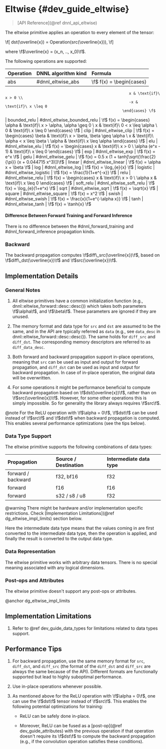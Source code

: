 Eltwise {#dev_guide_eltwise}
============================

>
> [API Reference](@ref dnnl_api_eltwise)
>

The eltwise primitive applies an operation to every element of the tensor:

\f[
    dst(\overline{x}) = Operation(src(\overline{x})),
\f]

where \f$\overline{x} = (x_n, .., x_0)\f$.

The following operations are supported:

| Operation    | DNNL algorithm kind        | Formula
| :--          | :--                        | :--
| abs          | #dnnl_eltwise_abs          | \f$ f(x) = \begin{cases}
                                                            x & \text{if}\ x > 0 \\
                                                            -x & \text{if}\ x \leq 0
                                                         \end{cases} \f$
| bounded_relu | #dnnl_eltwise_bounded_relu | \f$ f(x) = \begin{cases}
                                                            \alpha & \text{if}\ x > \alpha, \alpha \geq 0 \\
                                                            x & \text{if}\ 0 < x \leq \alpha \\
                                                            0 & \text{if}\ x \leq 0
                                                         \end{cases} \f$
| clip         | #dnnl_eltwise_clip         | \f$ f(x) = \begin{cases}
                                                            \beta & \text{if}\ x > \beta, \beta \geq \alpha \\
                                                            x & \text{if}\ \alpha < x \leq \beta \\
                                                            \alpha & \text{if}\ x \leq \alpha
                                                         \end{cases} \f$
| elu          | #dnnl_eltwise_elu          | \f$ f(x) = \begin{cases}
                                                            x & \text{if}\ x > 0 \\
                                                            \alpha (e^x - 1) & \text{if}\ x \leq 0
                                                         \end{cases} \f$
| exp          | #dnnl_eltwise_exp          | \f$ f(x) = e^x \f$
| gelu         | #dnnl_eltwise_gelu         | \f$ f(x) = 0.5 x (1 + tanh[\sqrt{\frac{2}{\pi}} (x + 0.044715 x^3)])\f$
| linear       | #dnnl_eltwise_linear       | \f$ f(x) = \alpha x + \beta \f$
| log          | #dnnl_eltwise_log          | \f$ f(x) = \log_{e}{x} \f$
| logistic     | #dnnl_eltwise_logistic     | \f$ f(x) = \frac{1}{1+e^{-x}} \f$
| relu         | #dnnl_eltwise_relu         | \f$ f(x) = \begin{cases}
                                                            x & \text{if}\ x > 0 \\
                                                            \alpha x & \text{if}\ x \leq 0
                                                         \end{cases} \f$
| soft_relu    | #dnnl_eltwise_soft_relu    | \f$ f(x) = \log_{e}(1+e^x) \f$
| sqrt         | #dnnl_eltwise_sqrt         | \f$ f(x) = \sqrt{x} \f$
| square       | #dnnl_eltwise_square       | \f$ f(x) = x^2 \f$
| swish        | #dnnl_eltwise_swish        | \f$ f(x) = \frac{x}{1+e^{-\alpha x}} \f$
| tanh         | #dnnl_eltwise_tanh         | \f$ f(x) = \tanh{x} \f$

#### Difference Between Forward Training and Forward Inference

There is no difference between the #dnnl_forward_training and
#dnnl_forward_inference propagation kinds.

### Backward

The backward propagation computes
\f$diff\_src(\overline{x})\f$,
based on
\f$diff\_dst(\overline{x})\f$ and \f$src(\overline{x})\f$.

## Implementation Details

### General Notes

1. All eltwise primitives have a common initialization function (e.g.,
   dnnl::eltwise_forward::desc::desc()) which takes both parameters
   \f$\alpha\f$, and \f$\beta\f$. These parameters are ignored if they are
   unused.

2. The memory format and data type for `src` and `dst` are assumed to be the
   same, and in the API are typically referred as `data` (e.g., see `data_desc`
   in dnnl::eltwise_forward::desc::desc()). The same holds for
   `diff_src` and `diff_dst`. The corresponding memory descriptors are referred
   to as `diff_data_desc`.

3. Both forward and backward propagation support in-place operations, meaning
   that `src` can be used as input and output for forward propagation, and
   `diff_dst` can be used as input and output for backward propagation. In case
   of in-place operation, the original data will be overwritten.

4. For some operations it might be performance beneficial to compute backward
   propagation based on \f$dst(\overline{x})\f$, rather than on
   \f$src(\overline{x})\f$. However, for some other operations this is simply
   impossible. So for generality the library always requires \f$src\f$.

@note For the ReLU operation with \f$\alpha = 0\f$, \f$dst\f$ can be used
instead of \f$src\f$ and \f$dst\f$ when backward propagation is computed. This
enables several performance optimizations (see the tips below).

### Data Type Support

The eltwise primitive supports the following combinations of data types:

| Propagation        | Source / Destination | Intermediate data type
| :--                | :--                  | :--
| forward / backward | f32, bf16            | f32
| forward            | f16                  | f16
| forward            | s32 / s8 / u8        | f32

@warning
    There might be hardware and/or implementation specific restrictions.
    Check [Implementation Limitations](@ref dg_eltwise_impl_limits) section
    below.

Here the intermediate data type means that the values coming in are first
converted to the intermediate data type, then the operation is applied, and
finally the result is converted to the output data type.

### Data Representation

The eltwise primitive works with arbitrary data tensors. There is no special
meaning associated with any logical dimensions.

### Post-ops and Attributes

The eltwise primitive doesn't support any post-ops or attributes.


@anchor dg_eltwise_impl_limits
## Implementation Limitations

1. Refer to @ref dev_guide_data_types for
   limitations related to data types support.

## Performance Tips

1. For backward propagation, use the same memory format for `src`, `diff_dst`,
   and `diff_src` (the format of the `diff_dst` and `diff_src` are always the
   same because of the API). Different formats are functionally supported but
   lead to highly suboptimal performance.

2. Use in-place operations whenever possible.

3. As mentioned above for the ReLU operation with \f$\alpha = 0\f$, one can use
   the \f$dst\f$ tensor instead of \f$src\f$. This enables the following
   potential optimizations for training:

    - ReLU can be safely done in-place.

    - Moreover, ReLU can be fused as a [post-op](@ref dev_guide_attributes)
      with the previous operation if that operation doesn't require its
      \f$dst\f$ to compute the backward propagation (e.g., if the convolution
      operation satisfies these conditions).
